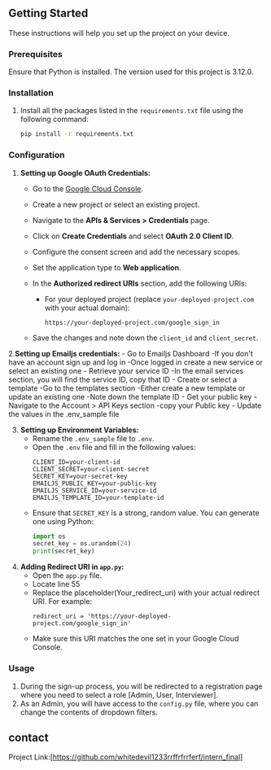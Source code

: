 ## Getting Started

These instructions will help you set up the project on your device.

### Prerequisites

Ensure that Python is installed. The version used for this project is 3.12.0.

### Installation

1. Install all the packages listed in the `requirements.txt` file using the following command:
    ```sh
    pip install -r requirements.txt
    ```



### Configuration

1. **Setting up Google OAuth Credentials:**
    - Go to the [Google Cloud Console](https://console.cloud.google.com/).
    - Create a new project or select an existing project.
    - Navigate to the **APIs & Services > Credentials** page.
    - Click on **Create Credentials** and select **OAuth 2.0 Client ID**.
    - Configure the consent screen and add the necessary scopes.
    - Set the application type to **Web application**.
    - In the **Authorized redirect URIs** section, add the following URIs:
      
      - For your deployed project (replace `your-deployed-project.com` with your actual domain):
        ```
        https://your-deployed-project.com/google_sign_in
        ```
    - Save the changes and note down the `client_id` and `client_secret`.

2.**Setting up Emailjs credentials:**
    - Go to Emailjs Dashboard
      -If you don't have an account sign up and log in
      -Once logged in create a new service or select an existing one
    - Retrieve your service ID
      -In the email services section, you will find the service ID, copy that ID
    - Create or select a template
      -Go to the templates section 
      -Either create a new template or update an existing one 
      -Note down the template ID
    - Get your public key
      -Navigate to the Account > API Keys section
      -copy your Public key
    - Update the values in the .env_sample file

3. **Setting up Environment Variables:**
    - Rename the `.env_sample` file to `.env`.
    - Open the `.env` file and fill in the following values:
      ```env
      CLIENT_ID=your-client-id
      CLIENT_SECRET=your-client-secret
      SECRET_KEY=your-secret-key
      EMAILJS_PUBLIC_KEY=your-public-key
      EMAILJS_SERVICE_ID=your-service-id
      EMAILJS_TEMPLATE_ID=your-template-id
      ```
    - Ensure that `SECRET_KEY` is a strong, random value. You can generate one using Python:
      ```python
      import os
      secret_key = os.urandom(24)
      print(secret_key)
      ```
4. **Adding Redirect URI in `app.py`:**
    - Open the `app.py` file.
    - Locate line 55 
    - Replace the placeholder(Your_redirect_uri) with your actual redirect URI. For example:
      ```
      redirect_uri = 'https://your-deployed-project.com/google_sign_in'
      ```
    - Make sure this URI matches the one set in your Google Cloud Console.      
### Usage

1. During the sign-up process, you will be redirected to a registration page where you need to select a role [Admin, User, Interviewer].
2. As an Admin, you will have access to the `config.py` file, where you can change the contents of dropdown filters.

## contact

Project Link:[https://github.com/whitedevil1233rrffrfrrferf/intern_final]
